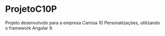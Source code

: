 # ProjetoC10P
 Projeto desenvolvido para a empresa Camisa 10 Personalizações, utilizando o framework Angular 9.
